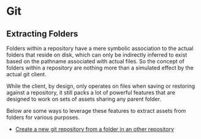 ﻿# Git

## Extracting Folders

Folders within a repository have a mere symbolic association to the actual folders that reside on disk, which can only be indirectly inferred to exist based on the pathname associated with actual files. So the concept of folders within a repository are nothing more than a simulated effect by the actual git client.

While the client, by design, only operates on files when saving or restoring against a repository, it still packs a lot of powerful features that are designed to work on sets of assets sharing any parent folder.

Below are some ways to leverage these features to extract assets from folders for various purposes.

- [Create a new git repository from a folder in an other repository](https://stackoverflow.com/a/18129693)
